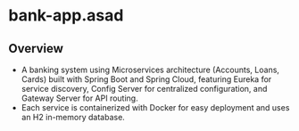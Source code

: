 # bank-app.asad
## Overview
 - A banking system using Microservices architecture (Accounts, Loans, Cards) built with Spring Boot and Spring Cloud, featuring Eureka for service discovery, Config Server for centralized configuration, and Gateway Server for API routing.
 - Each service is containerized with Docker for easy deployment and uses an H2 in-memory database.  
